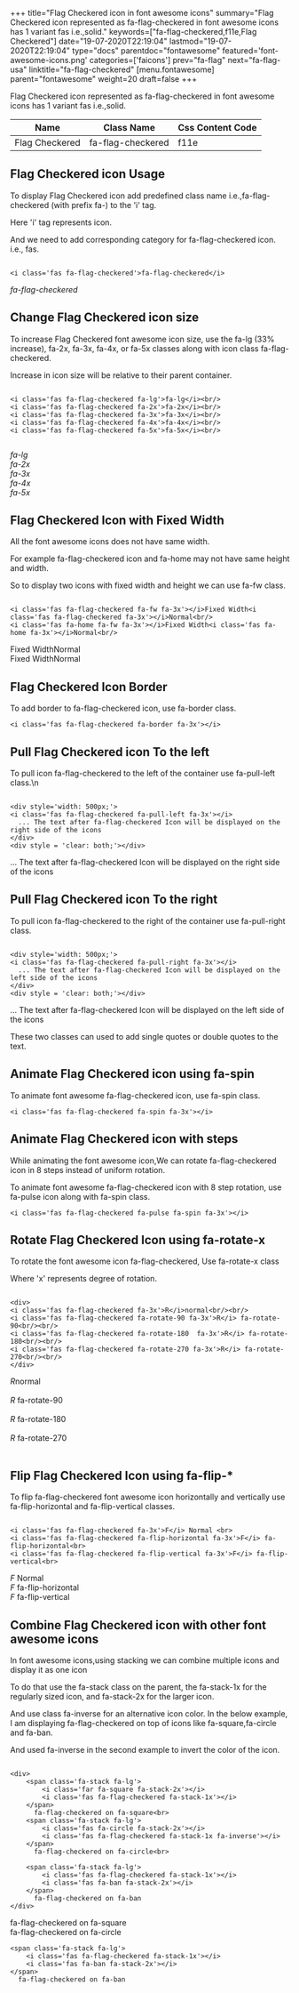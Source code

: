 +++
title="Flag Checkered icon in font awesome icons"
summary="Flag Checkered icon represented as fa-flag-checkered in font awesome icons has 1 variant fas i.e.,solid."
keywords=["fa-flag-checkered,f11e,Flag Checkered"]
date="19-07-2020T22:19:04"
lastmod="19-07-2020T22:19:04"
type="docs"
parentdoc="fontawesome"
featured='font-awesome-icons.png'
categories=['faicons']
prev="fa-flag"
next="fa-flag-usa"
linktitle="fa-flag-checkered"
[menu.fontawesome]
parent="fontawesome"
weight=20
draft=false
+++


Flag Checkered icon represented as fa-flag-checkered in font awesome icons has 1 variant fas i.e.,solid.

<div class='table-responsive'><table class='table'><thead><tr><th>Name</th><th>Class Name</th><th>Css Content Code</th></tr></thead><tbody><tr><td>Flag Checkered</td><td>fa-flag-checkered</td><td>f11e</td></tr></tbody></table></div>



## Flag Checkered icon Usage

To display Flag Checkered icon add predefined class name i.e.,fa-flag-checkered (with prefix fa-) to the 'i' tag.

Here 'i' tag represents icon.

And we need to add corresponding category for fa-flag-checkered icon. i.e., fas.


```

<i class='fas fa-flag-checkered'>fa-flag-checkered</i>
```

<i class='fas fa-flag-checkered'>fa-flag-checkered</i>




## Change Flag Checkered icon size
To increase Flag Checkered font awesome icon size, use the fa-lg (33% increase), fa-2x, fa-3x, fa-4x, or fa-5x classes along with icon class fa-flag-checkered.

Increase in icon size will be relative to their parent container. 

```

<i class='fas fa-flag-checkered fa-lg'>fa-lg</i><br/>
<i class='fas fa-flag-checkered fa-2x'>fa-2x</i><br/>
<i class='fas fa-flag-checkered fa-3x'>fa-3x</i><br/>
<i class='fas fa-flag-checkered fa-4x'>fa-4x</i><br/>
<i class='fas fa-flag-checkered fa-5x'>fa-5x</i><br/>
            
```

<i class='fas fa-flag-checkered fa-lg'>fa-lg</i><br/>
<i class='fas fa-flag-checkered fa-2x'>fa-2x</i><br/>
<i class='fas fa-flag-checkered fa-3x'>fa-3x</i><br/>
<i class='fas fa-flag-checkered fa-4x'>fa-4x</i><br/>
<i class='fas fa-flag-checkered fa-5x'>fa-5x</i><br/>
            



## Flag Checkered Icon with Fixed Width 

All the font awesome icons does not have same width.

For example fa-flag-checkered icon and fa-home may not have same height and width.

So to display two icons with fixed width and height we can use fa-fw class.


```

<i class='fas fa-flag-checkered fa-fw fa-3x'></i>Fixed Width<i class='fas fa-flag-checkered fa-3x'></i>Normal<br/>
<i class='fas fa-home fa-fw fa-3x'></i>Fixed Width<i class='fas fa-home fa-3x'></i>Normal<br/>
```

<i class='fas fa-flag-checkered fa-fw fa-3x'></i>Fixed Width<i class='fas fa-flag-checkered fa-3x'></i>Normal<br/>
<i class='fas fa-home fa-fw fa-3x'></i>Fixed Width<i class='fas fa-home fa-3x'></i>Normal<br/>



## Flag Checkered Icon Border 

To add border to fa-flag-checkered icon, use fa-border class.


```
<i class='fas fa-flag-checkered fa-border fa-3x'></i>

```
<i class='fas fa-flag-checkered fa-border fa-3x'></i>





## Pull Flag Checkered icon To the left

To pull icon fa-flag-checkered to the left of the container use fa-pull-left class.\n

```

<div style='width: 500px;'>
<i class='fas fa-flag-checkered fa-pull-left fa-3x'></i>
  ... The text after fa-flag-checkered Icon will be displayed on the right side of the icons
</div>
<div style = 'clear: both;'></div>
```

<div style='width: 500px;'>
<i class='fas fa-flag-checkered fa-pull-left fa-3x'></i>
  ... The text after fa-flag-checkered Icon will be displayed on the right side of the icons
</div>
<div style = 'clear: both;'></div>




## Pull Flag Checkered icon To the right
To pull icon fa-flag-checkered to the right of the container use fa-pull-right class.

```

<div style='width: 500px;'>
<i class='fas fa-flag-checkered fa-pull-right fa-3x'></i>
  ... The text after fa-flag-checkered Icon will be displayed on the left side of the icons
</div>
<div style = 'clear: both;'></div>
```

<div style='width: 500px;'>
<i class='fas fa-flag-checkered fa-pull-right fa-3x'></i>
  ... The text after fa-flag-checkered Icon will be displayed on the left side of the icons
</div>
<div style = 'clear: both;'></div>

These two classes can used to add single quotes or double quotes to the text.


## Animate Flag Checkered icon using fa-spin
To animate font awesome fa-flag-checkered icon, use fa-spin class.

```
<i class='fas fa-flag-checkered fa-spin fa-3x'></i>
```
<i class='fas fa-flag-checkered fa-spin fa-3x'></i>




## Animate Flag Checkered icon with steps
While animating the font awesome icon,We can rotate fa-flag-checkered icon in 8 steps instead of uniform rotation.

To animate font awesome fa-flag-checkered icon with 8 step rotation, use fa-pulse icon along with fa-spin class.


```
<i class='fas fa-flag-checkered fa-pulse fa-spin fa-3x'></i>

```
<i class='fas fa-flag-checkered fa-pulse fa-spin fa-3x'></i>





## Rotate Flag Checkered Icon using fa-rotate-x
To rotate the font awesome icon fa-flag-checkered, Use fa-rotate-x class

Where 'x' represents degree of rotation.


```

<div>
<i class='fas fa-flag-checkered fa-3x'>R</i>normal<br/><br/>
<i class='fas fa-flag-checkered fa-rotate-90 fa-3x'>R</i> fa-rotate-90<br/><br/> 
<i class='fas fa-flag-checkered fa-rotate-180  fa-3x'>R</i> fa-rotate-180<br/><br/> 
<i class='fas fa-flag-checkered fa-rotate-270 fa-3x'>R</i> fa-rotate-270<br/><br/>
</div>
```

<div>
<i class='fas fa-flag-checkered fa-3x'>R</i>normal<br/><br/>
<i class='fas fa-flag-checkered fa-rotate-90 fa-3x'>R</i> fa-rotate-90<br/><br/> 
<i class='fas fa-flag-checkered fa-rotate-180  fa-3x'>R</i> fa-rotate-180<br/><br/> 
<i class='fas fa-flag-checkered fa-rotate-270 fa-3x'>R</i> fa-rotate-270<br/><br/>
</div>




## Flip Flag Checkered Icon using fa-flip-*
To flip fa-flag-checkered font awesome icon horizontally and vertically use fa-flip-horizontal and fa-flip-vertical classes. 

```

<i class='fas fa-flag-checkered fa-3x'>F</i> Normal <br>
<i class='fas fa-flag-checkered fa-flip-horizontal fa-3x'>F</i> fa-flip-horizontal<br>
<i class='fas fa-flag-checkered fa-flip-vertical fa-3x'>F</i> fa-flip-vertical<br>
```

<i class='fas fa-flag-checkered fa-3x'>F</i> Normal <br>
<i class='fas fa-flag-checkered fa-flip-horizontal fa-3x'>F</i> fa-flip-horizontal<br>
<i class='fas fa-flag-checkered fa-flip-vertical fa-3x'>F</i> fa-flip-vertical<br>




## Combine Flag Checkered icon with other font awesome icons
In font awesome icons,using stacking we can combine multiple icons and display it as one icon 

To do that use the fa-stack class on the parent, the fa-stack-1x for the regularly sized icon, and fa-stack-2x for the larger icon.

And use class fa-inverse for an alternative icon color. 
In the below example, I am displaying fa-flag-checkered on top of icons like fa-square,fa-circle and fa-ban.

And used fa-inverse in the second example to invert the color of the icon.

```

<div>
    <span class='fa-stack fa-lg'>
        <i class='far fa-square fa-stack-2x'></i>
        <i class='fas fa-flag-checkered fa-stack-1x'></i>
    </span>
      fa-flag-checkered on fa-square<br>
    <span class='fa-stack fa-lg'>
        <i class='fas fa-circle fa-stack-2x'></i>
        <i class='fas fa-flag-checkered fa-stack-1x fa-inverse'></i>
    </span>
      fa-flag-checkered on fa-circle<br>

    <span class='fa-stack fa-lg'>
        <i class='fas fa-flag-checkered fa-stack-1x'></i>
        <i class='fas fa-ban fa-stack-2x'></i>
    </span>
      fa-flag-checkered on fa-ban
</div>
```

<div>
    <span class='fa-stack fa-lg'>
        <i class='far fa-square fa-stack-2x'></i>
        <i class='fas fa-flag-checkered fa-stack-1x'></i>
    </span>
      fa-flag-checkered on fa-square<br>
    <span class='fa-stack fa-lg'>
        <i class='fas fa-circle fa-stack-2x'></i>
        <i class='fas fa-flag-checkered fa-stack-1x fa-inverse'></i>
    </span>
      fa-flag-checkered on fa-circle<br>

    <span class='fa-stack fa-lg'>
        <i class='fas fa-flag-checkered fa-stack-1x'></i>
        <i class='fas fa-ban fa-stack-2x'></i>
    </span>
      fa-flag-checkered on fa-ban
</div>






